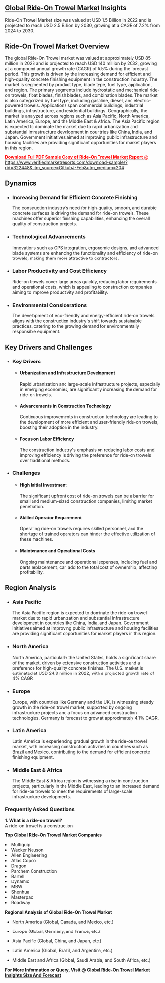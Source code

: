 <h2><a href="https://www.verifiedmarketreports.com/download-sample/?rid=322448&amp;utm_source=GithubJ&amp;utm_medium=204" target="_blank">Global Ride-On Trowel Market</a> Insights</h2><p>Ride-On Trowel Market size was valued at USD 1.5 Billion in 2022 and is projected to reach USD 2.5 Billion by 2030, growing at a CAGR of 7.2% from 2024 to 2030.</p><p> <h2>Ride-On Trowel Market Overview</h2> <p>The global Ride-On Trowel market was valued at approximately USD 85 million in 2023 and is projected to reach USD 140 million by 2032, growing at a compound annual growth rate (CAGR) of 5.5% during the forecast period. This growth is driven by the increasing demand for efficient and high-quality concrete finishing equipment in the construction industry. The market is segmented by product type, blade type, fuel type, application, and region. The primary segments include hydrostatic and mechanical ride-on trowels, float blades, finish blades, and combination blades. The market is also categorized by fuel type, including gasoline, diesel, and electric-powered trowels. Applications span commercial buildings, industrial buildings, infrastructure, and residential buildings. Geographically, the market is analyzed across regions such as Asia Pacific, North America, Latin America, Europe, and the Middle East & Africa. The Asia Pacific region is expected to dominate the market due to rapid urbanization and substantial infrastructure development in countries like China, India, and Japan. Government initiatives aimed at improving public infrastructure and housing facilities are providing significant opportunities for market players in this region. </p> <p><a href="#"><p><span class=""><span style="color: #ff0000;"><strong>Download Full PDF Sample Copy of Ride-On Trowel Market Report</strong> @ </span><a href="https://www.verifiedmarketreports.com/download-sample/?rid=322448&amp;utm_source=GithubJ-Feb&amp;utm_medium=204" target="_blank">https://www.verifiedmarketreports.com/download-sample/?rid=322448&amp;utm_source=GithubJ-Feb&amp;utm_medium=204</a></span></p></a></p> <h2>Dynamics</h2> <ul> <li><h3>Increasing Demand for Efficient Concrete Finishing</h3> <p>The construction industry's need for high-quality, smooth, and durable concrete surfaces is driving the demand for ride-on trowels. These machines offer superior finishing capabilities, enhancing the overall quality of construction projects. </p> </li> <li><h3>Technological Advancements</h3> <p>Innovations such as GPS integration, ergonomic designs, and advanced blade systems are enhancing the functionality and efficiency of ride-on trowels, making them more attractive to contractors. </p> </li> <li><h3>Labor Productivity and Cost Efficiency</h3> <p>Ride-on trowels cover large areas quickly, reducing labor requirements and operational costs, which is appealing to construction companies aiming to improve productivity and profitability. </p> </li> <li><h3>Environmental Considerations</h3> <p>The development of eco-friendly and energy-efficient ride-on trowels aligns with the construction industry's shift towards sustainable practices, catering to the growing demand for environmentally responsible equipment. </p> </li> </ul> <h2>Key Drivers and Challenges</h2> <ul> <li><h3>Key Drivers</h3> <ul> <li><h4>Urbanization and Infrastructure Development</h4> <p>Rapid urbanization and large-scale infrastructure projects, especially in emerging economies, are significantly increasing the demand for ride-on trowels. </p> </li> <li><h4>Advancements in Construction Technology</h4> <p>Continuous improvements in construction technology are leading to the development of more efficient and user-friendly ride-on trowels, boosting their adoption in the industry. </p> </li> <li><h4>Focus on Labor Efficiency</h4> <p>The construction industry's emphasis on reducing labor costs and improving efficiency is driving the preference for ride-on trowels over traditional methods. </p> </li> </ul> </li> <li><h3>Challenges</h3> <ul> <li><h4>High Initial Investment</h4> <p>The significant upfront cost of ride-on trowels can be a barrier for small and medium-sized construction companies, limiting market penetration. </p> </li> <li><h4>Skilled Operator Requirement</h4> <p>Operating ride-on trowels requires skilled personnel, and the shortage of trained operators can hinder the effective utilization of these machines. </p> </li> <li><h4>Maintenance and Operational Costs</h4> <p>Ongoing maintenance and operational expenses, including fuel and parts replacement, can add to the total cost of ownership, affecting profitability. </p> </li> </ul> </li> </ul> <h2>Region Analysis</h2> <ul> <li><h3>Asia Pacific</h3> <p>The Asia Pacific region is expected to dominate the ride-on trowel market due to rapid urbanization and substantial infrastructure development in countries like China, India, and Japan. Government initiatives aimed at improving public infrastructure and housing facilities are providing significant opportunities for market players in this region. </p> </li> <li><h3>North America</h3> <p>North America, particularly the United States, holds a significant share of the market, driven by extensive construction activities and a preference for high-quality concrete finishes. The U.S. market is estimated at USD 24.9 million in 2022, with a projected growth rate of 4% CAGR. </p> </li> <li><h3>Europe</h3> <p>Europe, with countries like Germany and the UK, is witnessing steady growth in the ride-on trowel market, supported by ongoing infrastructure projects and a focus on advanced construction technologies. Germany is forecast to grow at approximately 4.1% CAGR. </p> </li> <li><h3>Latin America</h3> <p>Latin America is experiencing gradual growth in the ride-on trowel market, with increasing construction activities in countries such as Brazil and Mexico, contributing to the demand for efficient concrete finishing equipment. </p> </li> <li><h3>Middle East & Africa</h3> <p>The Middle East & Africa region is witnessing a rise in construction projects, particularly in the Middle East, leading to an increased demand for ride-on trowels to meet the requirements of large-scale infrastructure developments. </p> </li> </ul> <h3>Frequently Asked Questions</h3> <p><strong>1. What is a ride-on trowel?</strong><br> A ride-on trowel is a construction</p><p><strong>Top Global Ride-On Trowel Market Companies</strong></p><div data-test-id=""><p><li>Multiquip</li><li> Wacker Neuson</li><li> Allen Engineering</li><li> Atlas Copco</li><li> Dragon</li><li> Parchem Construction</li><li> Bartell</li><li> Dynamic</li><li> MBW</li><li> Shenhua</li><li> Masterpac</li><li> Roadway</li></p><div><strong>Regional Analysis of&nbsp;Global Ride-On Trowel Market</strong></div><ul><li dir="ltr"><p dir="ltr">North America&nbsp;(Global, Canada, and Mexico, etc.)</p></li><li dir="ltr"><p dir="ltr">Europe (Global, Germany, and France, etc.)</p></li><li dir="ltr"><p dir="ltr">Asia Pacific&nbsp;(Global, China, and Japan, etc.)</p></li><li dir="ltr"><p dir="ltr">Latin America&nbsp;(Global, Brazil, and Argentina, etc.)</p></li><li dir="ltr">Middle East and Africa&nbsp;(Global, Saudi Arabia, and South Africa, etc.)</li></ul><p><strong>For More Information or Query, Visit @&nbsp;</strong><strong><a href="https://www.verifiedmarketreports.com/product/ride-on-trowel-market/?utm_source=GithubJ&amp;utm_medium=204" target="_blank">Global Ride-On Trowel Market Insights Size And Forecast</a></strong></p></div>
